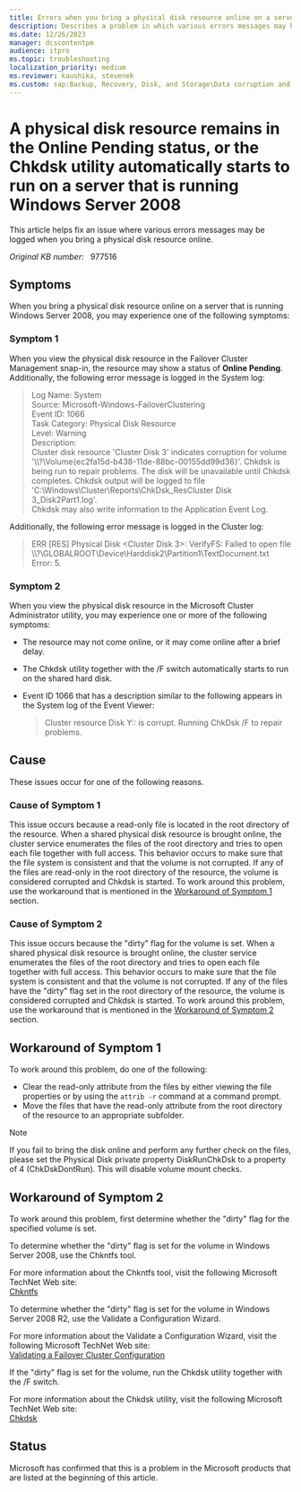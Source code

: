 ```yaml
---
title: Errors when you bring a physical disk resource online on a server
description: Describes a problem in which various errors messages may be logged for a resource on a server that is running Windows Server 2008. Provides workarounds for this problem.
ms.date: 12/26/2023
manager: dcscontentpm
audience: itpro
ms.topic: troubleshooting
localization_priority: medium
ms.reviewer: kaushika, stevenek
ms.custom: sap:Backup, Recovery, Disk, and Storage\Data corruption and disk errors, csstroubleshoot
---
```

# A physical disk resource remains in the Online Pending status, or the Chkdsk utility automatically starts to run on a server that is running Windows Server 2008

This article helps fix an issue where various errors messages may be logged when you bring a physical disk resource online.

_Original KB number:_ &nbsp; 977516

## Symptoms

When you bring a physical disk resource online on a server that is running Windows Server 2008, you may experience one of the following symptoms:

### Symptom 1

When you view the physical disk resource in the Failover Cluster Management snap-in, the resource may show a status of **Online Pending**. Additionally, the following error message is logged in the System log:

> Log Name: System  
Source: Microsoft-Windows-FailoverClustering  
Event ID: 1066  
Task Category: Physical Disk Resource  
Level: Warning  
Description:  
Cluster disk resource 'Cluster Disk 3' indicates corruption for volume '\\\\?\\Volume{ec2fa15d-b438-11de-88bc-00155dd99d36}'. Chkdsk is being run to repair problems. The disk will be unavailable until Chkdsk completes. Chkdsk output will be logged to file 'C:\\Windows\\Cluster\\Reports\\ChkDsk_ResCluster Disk 3_Disk2Part1.log'.  
Chkdsk may also write information to the Application Event Log.

Additionally, the following error message is logged in the Cluster log:

> ERR [RES] Physical Disk \<Cluster Disk 3>: VerifyFS: Failed to open file \\\\?\\GLOBALROOT\\Device\\Harddisk2\\Partition1\\TextDocument.txt Error: 5.

### Symptom 2

When you view the physical disk resource in the Microsoft Cluster Administrator utility, you may experience one or more of the following symptoms:

- The resource may not come online, or it may come online after a brief delay.
- The Chkdsk utility together with the /F switch automatically starts to run on the shared hard disk.
- Event ID 1066 that has a description similar to the following appears in the System log of the Event Viewer:

    > Cluster resource Disk Y:: is corrupt. Running ChkDsk /F to repair problems.

## Cause

These issues occur for one of the following reasons.

### Cause of Symptom 1

This issue occurs because a read-only file is located in the root directory of the resource. When a shared physical disk resource is brought online, the cluster service enumerates the files of the root directory and tries to open each file together with full access. This behavior occurs to make sure that the file system is consistent and that the volume is not corrupted. If any of the files are read-only in the root directory of the resource, the volume is considered corrupted and Chkdsk is started. To work around this problem, use the workaround that is mentioned in the [Workaround of Symptom 1](#workaround-of-symptom-1) section.

### Cause of Symptom 2

This issue occurs because the "dirty" flag for the volume is set. When a shared physical disk resource is brought online, the cluster service enumerates the files of the root directory and tries to open each file together with full access. This behavior occurs to make sure that the file system is consistent and that the volume is not corrupted. If any of the files have the "dirty" flag set in the root directory of the resource, the volume is considered corrupted and Chkdsk is started. To work around this problem, use the workaround that is mentioned in the [Workaround of Symptom 2](#workaround-of-symptom-2) section.

## Workaround of Symptom 1

To work around this problem, do one of the following:

- Clear the read-only attribute from the files by either viewing the file properties or by using the `attrib -r` command at a command prompt.
- Move the files that have the read-only attribute from the root directory of the resource to an appropriate subfolder.

> [!NOTE]
> If you fail to bring the disk online and perform any further check on the files, please set the Physical Disk private property DiskRunChkDsk to a property of 4 (ChkDskDontRun). This will disable volume mount checks.

## Workaround of Symptom 2

To work around this problem, first determine whether the "dirty" flag for the specified volume is set.

To determine whether the "dirty" flag is set for the volume in Windows Server 2008, use the Chkntfs tool.

For more information about the Chkntfs tool, visit the following Microsoft TechNet Web site:  
[Chkntfs](/previous-versions/windows/it-pro/windows-server-2008-R2-and-2008/cc731298(v=ws.10))

To determine whether the "dirty" flag is set for the volume in Windows Server 2008 R2, use the Validate a Configuration Wizard.

For more information about the Validate a Configuration Wizard, visit the following Microsoft TechNet Web site:  
[Validating a Failover Cluster Configuration](/previous-versions/windows/it-pro/windows-server-2008-R2-and-2008/cc772055(v=ws.11))

If the "dirty" flag is set for the volume, run the Chkdsk utility together with the /F switch.

For more information about the Chkdsk utility, visit the following Microsoft TechNet Web site:  
[Chkdsk](/previous-versions/windows/it-pro/windows-server-2008-R2-and-2008/cc730714(v=ws.10))

## Status

Microsoft has confirmed that this is a problem in the Microsoft products that are listed at the beginning of this article.
